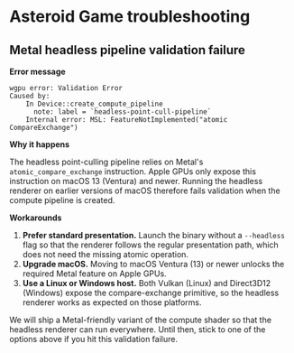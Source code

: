 # Asteroid Game troubleshooting

## Metal headless pipeline validation failure

**Error message**

```
wgpu error: Validation Error
Caused by:
    In Device::create_compute_pipeline
      note: label = `headless-point-cull-pipeline`
    Internal error: MSL: FeatureNotImplemented("atomic CompareExchange")
```

**Why it happens**

The headless point-culling pipeline relies on Metal's
`atomic_compare_exchange` instruction. Apple GPUs only expose this
instruction on macOS 13 (Ventura) and newer. Running the headless
renderer on earlier versions of macOS therefore fails validation when the
compute pipeline is created.

**Workarounds**

1. **Prefer standard presentation.** Launch the binary without a
   `--headless` flag so that the renderer follows the regular presentation
   path, which does not need the missing atomic operation.
2. **Upgrade macOS.** Moving to macOS Ventura (13) or newer unlocks the
   required Metal feature on Apple GPUs.
3. **Use a Linux or Windows host.** Both Vulkan (Linux) and Direct3D12
   (Windows) expose the compare-exchange primitive, so the headless
   renderer works as expected on those platforms.

We will ship a Metal-friendly variant of the compute shader so that the
headless renderer can run everywhere. Until then, stick to one of the
options above if you hit this validation failure.
